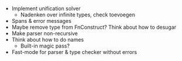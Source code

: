 * Implement unification solver
  * Nadenken over infinite types, check toevoegen
* Spans & error messages
* Maybe remove type from FnConstruct? Think about how to desugar
* Make parser non-recursive
* Think about how to do names
  * Built-in magic pass?
* Fast-mode for parser & type checker without errors